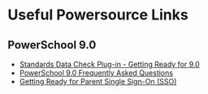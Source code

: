 # Useful Powersource Links
## PowerSchool 9.0
* [Standards Data Check Plug-in - Getting Ready for 9.0](https://support.powerschool.com/article/74674)
* [PowerSchool 9.0 Frequently Asked Questions](https://support.powerschool.com/d/74704)
* [Getting Ready for Parent Single Sign-On (SSO)](https://support.powerschool.com/article/73902)
